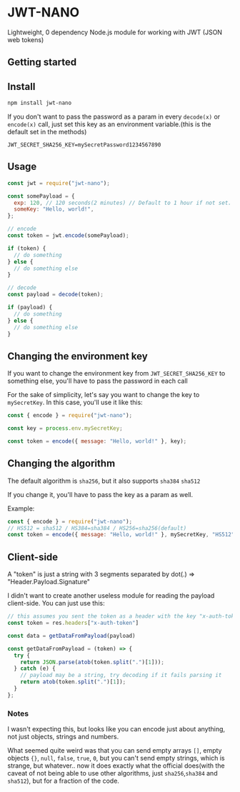 # JWT-NANO

Lightweight, 0 dependency Node.js module for working with JWT (JSON web tokens)

## Getting started

## Install

```sh
npm install jwt-nano
```

If you don't want to pass the password as a param in every `decode(x)` or `encode(x)` call,
just set this key as an environment variable.(this is the default set in the methods)

```node
JWT_SECRET_SHA256_KEY=mySecretPassword1234567890
```

## Usage

```javascript
const jwt = require("jwt-nano");

const somePayload = {
  exp: 120, // 120 seconds(2 minutes) // Default to 1 hour if not set. To disable, set to 0
  someKey: "Hello, world!",
};

// encode
const token = jwt.encode(somePayload);

if (token) {
  // do something
} else {
  // do something else
}

// decode
const payload = decode(token);

if (payload) {
  // do something
} else {
  // do something else
}
```

## Changing the environment key

If you want to change the environment key from `JWT_SECRET_SHA256_KEY` to something else,
you'll have to pass the password in each call

For the sake of simplicity, let's say you want to change the key to `mySecretKey`. In this case, you'll use it like this:

```javascript
const { encode } = require("jwt-nano");

const key = process.env.mySecretKey;

const token = encode({ message: "Hello, world!" }, key);
```

## Changing the algorithm

The default algorithm is `sha256`, but it also supports `sha384` `sha512`

If you change it, you'll have to pass the key as a param as well.

Example:

```javascript
const { encode } = require("jwt-nano");
// HS512 = sha512 / HS384=sha384 / HS256=sha256(default)
const token = encode({ message: "Hello, world!" }, mySecretKey, "HS512");
```

## Client-side

A "token" is just a string with 3 segments separated by dot(.) => "Header.Payload.Signature"

I didn't want to create another useless module for reading the payload client-side.
You can just use this:

```javascript
// this assumes you sent the token as a header with the key "x-auth-token", edit to match your needs
const token = res.headers["x-auth-token"]

const data = getDataFromPayload(payload)

const getDataFromPayload = (token) => {
  try {
    return JSON.parse(atob(token.split(".")[1]));
  } catch (e) {
    // payload may be a string, try decoding if it fails parsing it
    return atob(token.split(".")[1]);
  }
};

```

### Notes
I wasn't expecting this, but looks like you can encode just about anything, not just objects, strings and numbers.

What seemed quite weird was that you can send empty arrays `[]`, empty objects `{}`, 
`null`, `false`, `true`, `0`, but you can't send empty strings, which is strange, but whatever.. now it does exactly what the official does(with the caveat of not being able to use other algorithms, just `sha256`,`sha384` and `sha512`), but for a fraction of the code.
